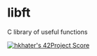# libft
C library of useful functions

[![hkhater's 42Project Score](https://badge42.herokuapp.com/api/project/hkhater/libft)](https://github.com/JaeSeoKim/badge42)
